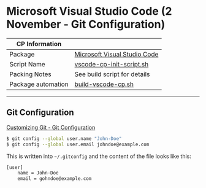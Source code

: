 # Microsoft Visual Studio Code (2 November - Git Configuration)

|  CP Information |            |
|------------------|------------|
| Package | [Microsoft Visual Studio Code](https://code.visualstudio.com/) |
| Script Name | [vscode-cp-init-script.sh](vscode-cp-init-script.sh) |
| Packing Notes | See build script for details |
| Package automation | [build-vscode-cp.sh](build/build-vscode-cp.sh) |

-----

## Git Configuration

[Customizing Git - Git Configuration](https://git-scm.com/book/en/v2/Customizing-Git-Git-Configuration)

```bash
$ git config --global user.name "John-Doe"
$ git config --global user.email johndoe@example.com
  ```

This is written into `~/.gitconfig` and the content of the file looks like this:

```bash
[user]
	name = John-Doe
	email = gohndoe@example.com
  ```